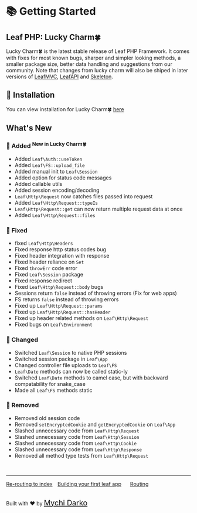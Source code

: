 # 📚 Getting Started

## Leaf PHP: Lucky Charm🍀

Lucky Charm🍀 is the latest stable release of Leaf PHP Framework. It comes with fixes for most known bugs, sharper and simpler looking methods, a smaller package size, better data handling and suggestions from our community. Note that changes from lucky charm will also be shiped in later versions of [LeafMVC](/), [LeafAPI](/) and [Skeleton](/).

## 📁 Installation

You can view installation for Lucky Charm🍀 [here](leaf/v/lucky-charm/intro/)

## What's New

### 📑 Added <sup class="new-tag-1">New in Lucky Charm🍀</sup>

- Added `Leaf\Auth::useToken`
- Added `Leaf\FS::upload_file`
- Added manual init to `Leaf\Session`
- Added option for status code messages
- Added callable utils
- Added session encoding/decoding
- `Leaf\Http\Request` now catches files passed into request
- Added `Leaf\Http\Request::typeIs`
- `Leaf\Http\Request::get` can now return multiple request data at once
- Added `Leaf\Http\Request::files`

### 🔧 Fixed

- fixed `Leaf\Http\Headers`
- Fixed response http status codes bug
- Fixed header integration with response
- Fixed header reliance on `Set`
- Fixed `throwErr` code error
- Fixed `Leaf\Session` package
- Fixed response redirect
- Fixed `Leaf\Http\Request::body` bugs  
- Sessions return `false` instead of throwing errors (Fix for web apps)
- FS returns `false` instead of throwing errors
- Fixed up `Leaf\Http\Request::params`
- Fixed up `Leaf\Http\Request::hasHeader`
- Fixed up header related methods on `Leaf\Http\Request`
- Fixed bugs on `Leaf\Environment`

### 🎈 Changed

- Switched `Leaf\Session` to native PHP sessions
- Switched session package in `Leaf\App`
- Changed controller file uploads to `Leaf\FS`
- `Leaf\Date` methods can now be called static-ly
- Switched `Leaf\Date` methods to camel case, but with backward compatability for snake_case
- Made all `Leaf\FS` methods static

### 🚚 Removed

- Removed old session code
- Removed `setEncryptedCookie` and `getEncryptedCookie` on `Leaf\App`
- Slashed unnecessary code from `Leaf\Http\Request`
- Slashed unnecessary code from `Leaf\Http\Session`
- Slashed unnecessary code from `Leaf\Http\Cookie`
- Slashed unnecessary code from `Leaf\Http\Response`
- Removed all method type tests from `Leaf\Http\Request`

<br>
<hr>

<a href="#/leaf/v/lucky-charm/intro/htaccess" style="margin: 0px;">Re-routing to index</a>
<a href="#/leaf/v/lucky-charm/intro/first" style="margin: 0px 10px;">Building your first leaf app</a>
<a href="#/leaf/v/lucky-charm/routing/" style="margin: 0px 10px;">Routing</a>

<br>
Built with ❤ by <a href="https://mychi.netlify.app" style="font-size: 20px; color: #111;" target="_blank">Mychi Darko</a>
